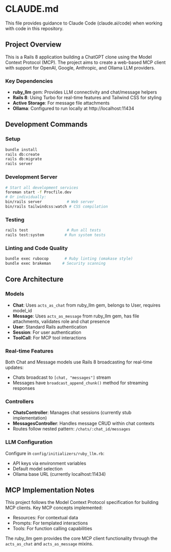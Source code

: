# CLAUDE.md

This file provides guidance to Claude Code (claude.ai/code) when working with code in this repository.

## Project Overview

This is a Rails 8 application building a ChatGPT clone using the Model Context Protocol (MCP). The project aims to create a web-based MCP client with support for OpenAI, Google, Anthropic, and Ollama LLM providers.

### Key Dependencies
- **ruby_llm** gem: Provides LLM connectivity and chat/message helpers
- **Rails 8**: Using Turbo for real-time features and Tailwind CSS for styling
- **Active Storage**: For message file attachments
- **Ollama**: Configured to run locally at http://localhost:11434

## Development Commands

### Setup
```bash
bundle install
rails db:create
rails db:migrate
rails server
```

### Development Server
```bash
# Start all development services
foreman start -f Procfile.dev
# Or individually:
bin/rails server           # Web server
bin/rails tailwindcss:watch # CSS compilation
```

### Testing
```bash
rails test                 # Run all tests
rails test:system         # Run system tests
```

### Linting and Code Quality
```bash
bundle exec rubocop       # Ruby linting (omakase style)
bundle exec brakeman     # Security scanning
```

## Core Architecture

### Models
- **Chat**: Uses `acts_as_chat` from ruby_llm gem, belongs to User, requires model_id
- **Message**: Uses `acts_as_message` from ruby_llm gem, has file attachments, validates role and chat presence
- **User**: Standard Rails authentication
- **Session**: For user authentication
- **ToolCall**: For MCP tool interactions

### Real-time Features
Both Chat and Message models use Rails 8 broadcasting for real-time updates:
- Chats broadcast to `[chat, "messages"]` stream
- Messages have `broadcast_append_chunk()` method for streaming responses

### Controllers
- **ChatsController**: Manages chat sessions (currently stub implementation)
- **MessagesController**: Handles message CRUD within chat contexts
- Routes follow nested pattern: `/chats/:chat_id/messages`

### LLM Configuration
Configure in `config/initializers/ruby_llm.rb`:
- API keys via environment variables
- Default model selection
- Ollama base URL (currently localhost:11434)

## MCP Implementation Notes

This project follows the Model Context Protocol specification for building MCP clients. Key MCP concepts implemented:
- Resources: For contextual data
- Prompts: For templated interactions  
- Tools: For function calling capabilities

The ruby_llm gem provides the core MCP client functionality through the `acts_as_chat` and `acts_as_message` mixins.
